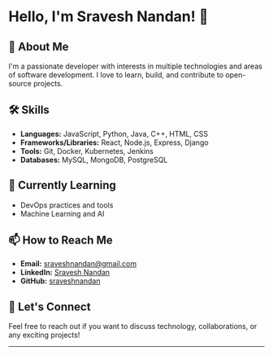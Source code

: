# Hello, I'm Sravesh Nandan! 👋

## 🚀 About Me
I'm a passionate developer with interests in multiple technologies and areas of software development. I love to learn, build, and contribute to open-source projects.

## 🛠️ Skills
- **Languages:** JavaScript, Python, Java, C++, HTML, CSS
- **Frameworks/Libraries:** React, Node.js, Express, Django
- **Tools:** Git, Docker, Kubernetes, Jenkins
- **Databases:** MySQL, MongoDB, PostgreSQL

## 🌱 Currently Learning
- DevOps practices and tools
- Machine Learning and AI


## 📫 How to Reach Me
- **Email:** sraveshnandan@gmail.com
- **LinkedIn:** [Sravesh Nandan](https://linkedin.com/in/sraveshnandan)
- **GitHub:** [sraveshnandan](https://github.com/sraveshnandan)

## 💬 Let's Connect
Feel free to reach out if you want to discuss technology, collaborations, or any exciting projects!

---
